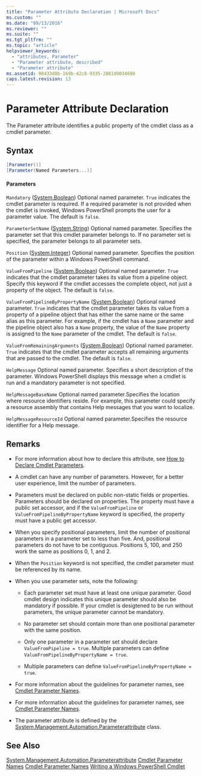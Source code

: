 ```yaml
---
title: "Parameter Attribute Declaration | Microsoft Docs"
ms.custom: ""
ms.date: "09/13/2016"
ms.reviewer: ""
ms.suite: ""
ms.tgt_pltfrm: ""
ms.topic: "article"
helpviewer_keywords:
  - "attributes, Parameter"
  - "Parameter attribute, described"
  - "Parameter attribute"
ms.assetid: 08433d0b-169b-42c8-9335-2881d9034698
caps.latest.revision: 13
---
```

# Parameter Attribute Declaration
The Parameter attribute identifies a public property of the cmdlet class as a cmdlet parameter.

## Syntax

```csharp
[Parameter()]
[Parameter(Named Parameters...)]
```

#### Parameters
 `Mandatory` ([System.Boolean](/dotnet/api/System.Boolean))
 Optional named parameter. `True` indicates the cmdlet parameter is required. If a required parameter is not provided when the cmdlet is invoked, Windows PowerShell prompts the user for a parameter value. The default is `false`.

 `ParameterSetName` ([System.String](/dotnet/api/System.String))
 Optional named parameter. Specifies the parameter set that this cmdlet parameter belongs to. If no parameter set is specified, the parameter belongs to all parameter sets.

 `Position` ([System.Integer](/dotnet/api/System.Integer))
 Optional named parameter. Specifies the position of the parameter within a Windows PowerShell command.

 `ValueFromPipeline` ([System.Boolean](/dotnet/api/System.Boolean))
 Optional named parameter. `True` indicates that the cmdlet parameter takes its value from a pipeline object. Specify this keyword if the cmdlet accesses the complete object, not just a property of the object. The default is `false`.

 `ValueFromPipelineByPropertyName` ([System.Boolean](/dotnet/api/System.Boolean))
 Optional named parameter. `True` indicates that the cmdlet parameter takes its value from a property of a pipeline object that has either the same name or the same alias as this parameter. For example, if the cmdlet has a `Name` parameter and the pipeline object also has a `Name` property, the value of the `Name` property is assigned to the `Name` parameter of the cmdlet. The default is `false`.

 `ValueFromRemainingArguments` ([System.Boolean](/dotnet/api/System.Boolean))
 Optional named parameter. `True` indicates that the cmdlet parameter accepts all remaining arguments that are passed to the cmdlet. The default is `false`.

 `HelpMessage`
 Optional named parameter. Specifies a short description of the parameter. Windows PowerShell displays this message when a cmdlet is run and a mandatory parameter is not specified.

 `HelpMessageBaseName`
 Optional named parameter.Specifies the location where resource identifiers reside. For example, this parameter could specify a resource assembly that contains Help messages that you want to localize.

 `HelpMessageResourceId`
 Optional named parameter.Specifies the resource identifier for a Help message.

## Remarks

-   For more information about how to declare this attribute, see [How to Declare Cmdlet Parameters](./how-to-declare-cmdlet-parameters.md).

-   A cmdlet can have any number of parameters. However, for a better user experience, limit the number of parameters.

-   Parameters must be declared on public non-static fields or properties. Parameters should be declared on properties. The property must have a public set accessor, and if the `ValueFromPipeline` or `ValueFromPipelineByPropertyName` keyword is specified, the property must have a public get accessor.

-   When you specify positional parameters,  limit the number of positional parameters in a parameter set to less than five. And, positional parameters do not have to be contiguous. Positions 5, 100, and 250 work the same as positions 0, 1, and 2.

-   When the `Position` keyword is not specified, the cmdlet parameter must be referenced by its name.

-   When you use parameter sets, note the following:

    -   Each parameter set must have at least one unique parameter. Good cmdlet design indicates this unique parameter should also be mandatory if possible. If your cmdlet is desigtened to be run without parameters, the unique parameter cannot be mandatory.

    -   No parameter set should contain more than one positional parameter with the same position.

    -   Only one parameter in a parameter set should declare `ValueFromPipeline = true`. Multiple parameters can define `ValueFromPipelineByPropertyName = true`.

    -   Multiple parameters can define `ValueFromPipelineByPropertyName = true`.

-   For more information about the guidelines for parameter names, see [Cmdlet Parameter Names](http://msdn.microsoft.com/en-us/c4500737-0a05-4d01-911b-394424c65bfb).
-   For more information about the guidelines for parameter names, see [Cmdlet Parameter Names](http://msdn.microsoft.com/en-us/c4500737-0a05-4d01-911b-394424c65bfb).

-   The parameter attribute is defined by the [System.Management.Automation.Parameterattribute](/dotnet/api/System.Management.Automation.ParameterAttribute) class.

## See Also
 [System.Management.Automation.Parameterattribute](/dotnet/api/System.Management.Automation.ParameterAttribute)
 [Cmdlet Parameter Names](http://msdn.microsoft.com/en-us/c4500737-0a05-4d01-911b-394424c65bfb)
 [Cmdlet Parameter Names](http://msdn.microsoft.com/en-us/c4500737-0a05-4d01-911b-394424c65bfb)
 [Writing a Windows PowerShell Cmdlet](./writing-a-windows-powershell-cmdlet.md)
